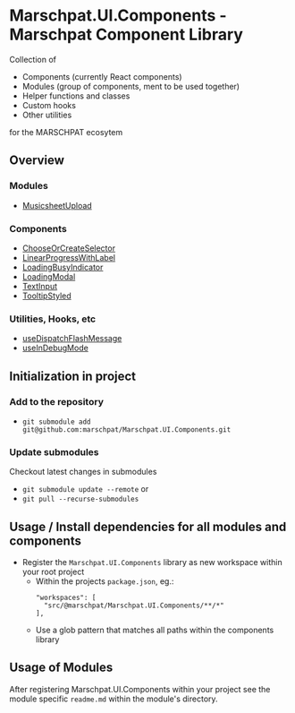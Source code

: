 # Marschpat.UI.Components - Marschpat Component Library

Collection of
 - Components (currently React components)
 - Modules (group of components, ment to be used together)
 - Helper functions and classes
 - Custom hooks
 - Other utilities

for the MARSCHPAT ecosytem

## Overview
### Modules
 - [MusicsheetUpload](./modules/MusicsheetUpload/)

### Components
 - [ChooseOrCreateSelector](./components/ChooseOrCreateSelector.js)
 - [LinearProgressWithLabel](./components/LinearProgressWithLabel.js)
 - [LoadingBusyIndicator](./components/LoadingBusyIndicator.js)
 - [LoadingModal](./components/LoadingModal.js)
 - [TextInput](./components/TextInput.js)
 - [TooltipStyled](./components/TooltipStyled.js)

### Utilities, Hooks, etc
 - [useDispatchFlashMessage](./utils/useDisaptchFlashMessage.js)
 - [useInDebugMode](./utils/useInDebugMode)
## Initialization in project
### Add to the repository
 - `git submodule add git@github.com:marschpat/Marschpat.UI.Components.git`

### Update submodules
Checkout latest changes in submodules
  - `git submodule update --remote` or
  - `git pull --recurse-submodules`

## Usage / Install dependencies for all modules and components
 - Register the `Marschpat.UI.Components` library as new workspace within your root project
   - Within the projects `package.json`, eg.:
     ```
     "workspaces": [
       "src/@marschpat/Marschpat.UI.Components/**/*"
     ],
     ```
   - Use a glob pattern that matches all paths within the components library

## Usage of Modules
After registering Marschpat.UI.Components within your project see the module specific `readme.md` within the module's directory.
